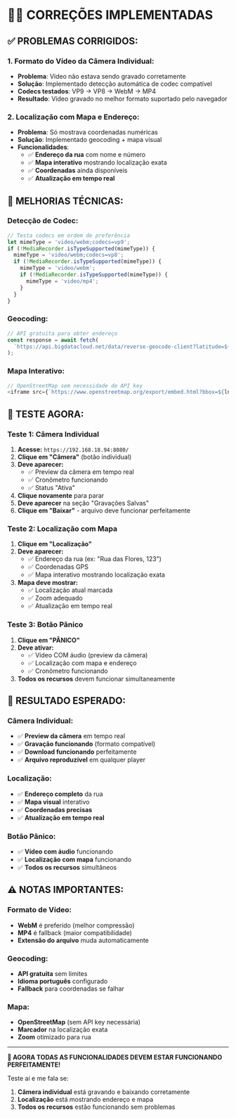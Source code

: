 # 🎥📍 CORREÇÕES IMPLEMENTADAS

## ✅ **PROBLEMAS CORRIGIDOS:**

### **1. Formato do Vídeo da Câmera Individual:**
- **Problema**: Vídeo não estava sendo gravado corretamente
- **Solução**: Implementado detecção automática de codec compatível
- **Codecs testados**: VP9 → VP8 → WebM → MP4
- **Resultado**: Vídeo gravado no melhor formato suportado pelo navegador

### **2. Localização com Mapa e Endereço:**
- **Problema**: Só mostrava coordenadas numéricas
- **Solução**: Implementado geocoding + mapa visual
- **Funcionalidades**:
  - ✅ **Endereço da rua** com nome e número
  - ✅ **Mapa interativo** mostrando localização exata
  - ✅ **Coordenadas** ainda disponíveis
  - ✅ **Atualização em tempo real**

## 🔧 **MELHORIAS TÉCNICAS:**

### **Detecção de Codec:**
```javascript
// Testa codecs em ordem de preferência
let mimeType = 'video/webm;codecs=vp9';
if (!MediaRecorder.isTypeSupported(mimeType)) {
  mimeType = 'video/webm;codecs=vp8';
  if (!MediaRecorder.isTypeSupported(mimeType)) {
    mimeType = 'video/webm';
    if (!MediaRecorder.isTypeSupported(mimeType)) {
      mimeType = 'video/mp4';
    }
  }
}
```

### **Geocoding:**
```javascript
// API gratuita para obter endereço
const response = await fetch(
  `https://api.bigdatacloud.net/data/reverse-geocode-client?latitude=${lat}&longitude=${lng}&localityLanguage=pt`
);
```

### **Mapa Interativo:**
```javascript
// OpenStreetMap sem necessidade de API key
<iframe src={`https://www.openstreetmap.org/export/embed.html?bbox=${lng-0.001},${lat-0.001},${lng+0.001},${lat+0.001}&layer=mapnik&marker=${lat},${lng}`} />
```

## 🎯 **TESTE AGORA:**

### **Teste 1: Câmera Individual**
1. **Acesse:** `https://192.168.18.94:8080/`
2. **Clique em "Câmera"** (botão individual)
3. **Deve aparecer:**
   - ✅ Preview da câmera em tempo real
   - ✅ Cronômetro funcionando
   - ✅ Status "Ativa"
4. **Clique novamente** para parar
5. **Deve aparecer** na seção "Gravações Salvas"
6. **Clique em "Baixar"** - arquivo deve funcionar perfeitamente

### **Teste 2: Localização com Mapa**
1. **Clique em "Localização"**
2. **Deve aparecer:**
   - ✅ Endereço da rua (ex: "Rua das Flores, 123")
   - ✅ Coordenadas GPS
   - ✅ Mapa interativo mostrando localização exata
3. **Mapa deve mostrar:**
   - ✅ Localização atual marcada
   - ✅ Zoom adequado
   - ✅ Atualização em tempo real

### **Teste 3: Botão Pânico**
1. **Clique em "PÂNICO"**
2. **Deve ativar:**
   - ✅ Vídeo COM áudio (preview da câmera)
   - ✅ Localização com mapa e endereço
   - ✅ Cronômetro funcionando
3. **Todos os recursos** devem funcionar simultaneamente

## 🚀 **RESULTADO ESPERADO:**

### **Câmera Individual:**
- ✅ **Preview da câmera** em tempo real
- ✅ **Gravação funcionando** (formato compatível)
- ✅ **Download funcionando** perfeitamente
- ✅ **Arquivo reproduzível** em qualquer player

### **Localização:**
- ✅ **Endereço completo** da rua
- ✅ **Mapa visual** interativo
- ✅ **Coordenadas precisas**
- ✅ **Atualização em tempo real**

### **Botão Pânico:**
- ✅ **Vídeo com áudio** funcionando
- ✅ **Localização com mapa** funcionando
- ✅ **Todos os recursos** simultâneos

## ⚠️ **NOTAS IMPORTANTES:**

### **Formato de Vídeo:**
- **WebM** é preferido (melhor compressão)
- **MP4** é fallback (maior compatibilidade)
- **Extensão do arquivo** muda automaticamente

### **Geocoding:**
- **API gratuita** sem limites
- **Idioma português** configurado
- **Fallback** para coordenadas se falhar

### **Mapa:**
- **OpenStreetMap** (sem API key necessária)
- **Marcador** na localização exata
- **Zoom** otimizado para rua

---

**🎉 AGORA TODAS AS FUNCIONALIDADES DEVEM ESTAR FUNCIONANDO PERFEITAMENTE!**

Teste aí e me fala se:
1. **Câmera individual** está gravando e baixando corretamente
2. **Localização** está mostrando endereço e mapa
3. **Todos os recursos** estão funcionando sem problemas

